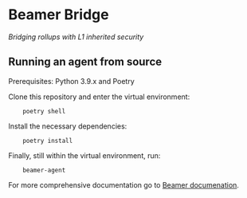 # Beamer Bridge
*Bridging rollups with L1 inherited security*


## Running an agent from source

Prerequisites: Python 3.9.x and Poetry

Clone this repository and enter the virtual environment:
```
    poetry shell
```

Install the necessary dependencies:
```
    poetry install
```

Finally, still within the virtual environment, run:
```
    beamer-agent
```

For more comprehensive documentation go to [Beamer documenation](docs.beamerbridge.com).
